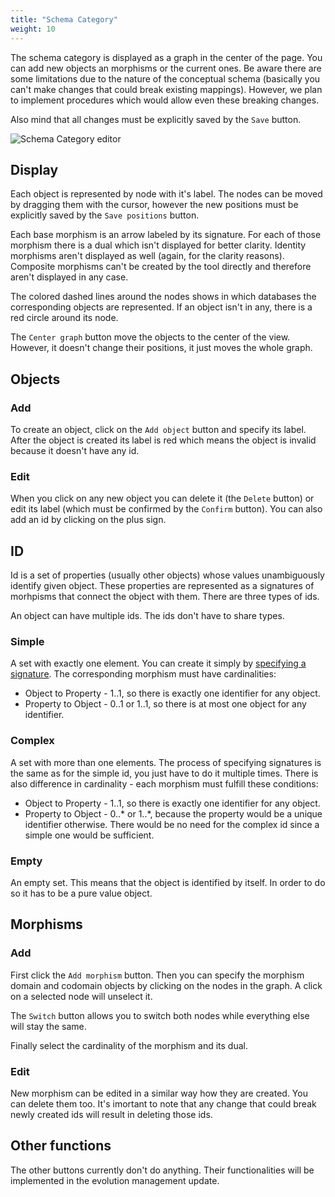 ```yaml
---
title: "Schema Category"
weight: 10
---
```


The schema category is displayed as a graph in the center of the page. You can add new objects an morphisms or the current ones. Be aware there are some limitations due to the nature of the conceptual schema (basically you can't make changes that could break existing mappings). However, we plan to implement procedures which would allow even these breaking changes.

Also mind that all changes must be explicitly saved by the `Save` button.

![Schema Category editor](/mmcat-docs/img/schema-category.png)
<!-- ![Schema Category editor](/static/img/schema-category.png) -->

## Display

Each object is represented by node with it's label. The nodes can be moved by dragging them with the cursor, however the new positions must be explicitly saved by the `Save positions` button.

Each base morphism is an arrow labeled by its signature. For each of those morphism there is a dual which isn't displayed for better clarity. Identity morphisms aren't displayed as well (again, for the clarity reasons). Composite morphisms can't be created by the tool directly and therefore aren't displayed in any case.

The colored dashed lines around the nodes shows in which databases the corresponding objects are represented. If an object isn't in any, there is a red circle around its node.

The `Center graph` button move the objects to the center of the view. However, it doesn't change their positions, it just moves the whole graph.

## Objects

### Add

To create an object, click on the `Add object` button and specify its label. After the object is created its label is red which means the object is invalid because it doesn't have any id.

### Edit

When you click on any new object you can delete it (the `Delete` button) or edit its label (which must be confirmed by the `Confirm` button). You can also add an id by clicking on the plus sign.

## ID

Id is a set of properties (usually other objects) whose values unambiguously identify given object. These properties are represented as a signatures of morhpisms that connect the object with them. There are three types of ids.

An object can have multiple ids. The ids don't have to share types.

### Simple

A set with exactly one element. You can create it simply by [specifying a signature](createSignature.md). The corresponding morphism must have cardinalities:
- Object to Property - 1..1, so there is exactly one identifier for any object.
- Property to Object - 0..1 or 1..1, so there is at most one object for any identifier.

### Complex

A set with more than one elements. The process of specifying signatures is the same as for the simple id, you just have to do it multiple times. There is also difference in cardinality - each morphism must fulfill these conditions:
- Object to Property - 1..1, so there is exactly one identifier for any object.
- Property to Object - 0..* or 1..*, because the property would be a unique identifier otherwise. There would be no need for the complex id since a simple one would be sufficient.

### Empty

An empty set. This means that the object is identified by itself. In order to do so it has to be a pure value object.

## Morphisms

### Add

First click the `Add morphism` button. Then you can specify the morphism domain and codomain objects by clicking on the nodes in the graph. A click on a selected node will unselect it.

The `Switch` button allows you to switch both nodes while everything else will stay the same.

Finally select the cardinality of the morphism and its dual.

### Edit

New morphism can be edited in a similar way how they are created. You can delete them too. It's imortant to note that any change that could break newly created ids will result in deleting those ids.

## Other functions

The other buttons currently don't do anything. Their functionalities will be implemented in the evolution management update.
